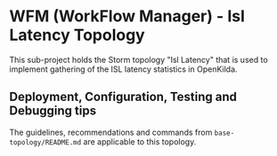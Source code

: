 # WFM (WorkFlow Manager) - Isl Latency Topology

This sub-project holds the Storm topology "Isl Latency" that is used to implement
gathering of the ISL latency statistics in OpenKilda.

## Deployment, Configuration, Testing and Debugging tips 

The guidelines, recommendations and commands from `base-topology/README.md`
are applicable to this topology. 